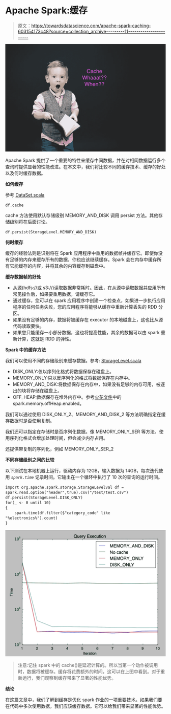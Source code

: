 # Apache Spark:缓存

> 原文：<https://towardsdatascience.com/apache-spark-caching-603154173c48?source=collection_archive---------11----------------------->

![](img/35d8517e2f3405b6d9f95140a044c286.png)

Apache Spark 提供了一个重要的特性来缓存中间数据，并在对相同数据运行多个查询时提供显著的性能改进。在本文中，我们将比较不同的缓存技术、缓存的好处以及何时缓存数据。

**如何缓存**

参考 [DataSet.scala](https://github.com/apache/spark/blob/master/sql/core/src/main/scala/org/apache/spark/sql/Dataset.scala#L3132)

```
df.cache
```

cache 方法使用默认存储级别 MEMORY_AND_DISK 调用 persist 方法。其他存储级别将在后面讨论。

```
df.persist(StorageLevel.MEMORY_AND_DISK)
```

**何时缓存**

缓存的经验法则是识别将在 Spark 应用程序中重用的数据帧并缓存它。即使你没有足够的内存来缓存所有的数据，你也应该继续缓存。Spark 会在内存中缓存所有它能缓存的内容，并将其余的内容缓存到磁盘中。

**缓存数据帧的好处**

*   从源(hdfs://或 s3://)读取数据非常耗时。因此，在从源中读取数据并应用所有常见操作后，如果要重用数据，请缓存它。
*   通过缓存，您可以在 spark 应用程序中创建一个检查点，如果进一步执行应用程序的任何任务失败，您的应用程序将能够从缓存中重新计算丢失的 RDD 分区。
*   如果没有足够的内存，数据将被缓存在 executor 的本地磁盘上，这也比从源代码读取要快。
*   如果您只能缓存一小部分数据，这也将提高性能，其余的数据可以由 spark 重新计算，这就是 RDD 的弹性。

**Spark 中的缓存方法**

我们可以使用不同的存储级别来缓存数据。参考: [StorageLevel.scala](https://github.com/apache/spark/blob/master/core/src/main/scala/org/apache/spark/storage/StorageLevel.scala#L152)

*   DISK_ONLY:仅以序列化格式将数据保存在磁盘上。
*   MEMORY_ONLY:只以反序列化的格式将数据保存在内存中。
*   MEMORY_AND_DISK:将数据保存在内存中，如果没有足够的内存可用，被逐出的块将存储在磁盘上。
*   OFF_HEAP:数据保存在堆外内存中。参考[火花文件](https://spark.apache.org/docs/latest/configuration.html#memory-management)中的 spark.memory.offHeap.enabled。

我们可以通过使用 DISK_ONLY_2、MEMORY_AND_DISK_2 等方法明确指定在缓存数据时是否使用复制。

我们还可以指定在存储时是否序列化数据。像 MEMORY_ONLY_SER 等方法。使用序列化格式会增加处理时间，但会减少内存占用。

还提供带复制的序列化，例如 MEMORY_ONLY_SER_2

**不同存储级别之间的比较**

以下测试在本地机器上运行，驱动内存为 12GB，输入数据为 14GB，每次迭代使用 *`spark.time`* 记录时间。它输出在一个循环中执行了 10 次的查询的运行时间。

```
import org.apache.spark.storage.StorageLevelval df = spark.read.option("header",true).csv("/test/test.csv")
df.persist(StorageLevel.DISK_ONLY)
for(_ <- 0 until 10)
{
    spark.time(df.filter($"category_code" like  "%electronics%").count)
}
```

![](img/b774eac0c258e32a884bfc4fb7ff1517.png)

> 注意:记住 spark 中的 cache()是延迟计算的。所以当第一个动作被调用时，数据将被缓存。缓存将花费额外的时间，这可以在上图中看到。对于重新运行，我们观察到缓存带来了显著的性能优势。

**结论**

在这篇文章中，我们了解到缓存是优化 spark 作业的一项重要技术。如果我们要在代码中多次使用数据，我们应该缓存数据。它可以给我们带来显著的性能优势。
